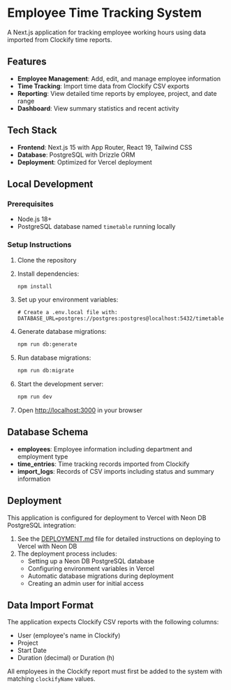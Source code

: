 # Employee Time Tracking System

A Next.js application for tracking employee working hours using data imported from Clockify time reports.

## Features

- **Employee Management**: Add, edit, and manage employee information
- **Time Tracking**: Import time data from Clockify CSV exports
- **Reporting**: View detailed time reports by employee, project, and date range
- **Dashboard**: View summary statistics and recent activity

## Tech Stack

- **Frontend**: Next.js 15 with App Router, React 19, Tailwind CSS
- **Database**: PostgreSQL with Drizzle ORM
- **Deployment**: Optimized for Vercel deployment

## Local Development

### Prerequisites

- Node.js 18+
- PostgreSQL database named `timetable` running locally

### Setup Instructions

1. Clone the repository
2. Install dependencies:
   ```bash
   npm install
   ```

3. Set up your environment variables:
   ```
   # Create a .env.local file with:
   DATABASE_URL=postgres://postgres:postgres@localhost:5432/timetable
   ```

4. Generate database migrations:
   ```bash
   npm run db:generate
   ```

5. Run database migrations:
   ```bash
   npm run db:migrate
   ```

6. Start the development server:
   ```bash
   npm run dev
   ```

7. Open [http://localhost:3000](http://localhost:3000) in your browser

## Database Schema

- **employees**: Employee information including department and employment type
- **time_entries**: Time tracking records imported from Clockify
- **import_logs**: Records of CSV imports including status and summary information

## Deployment

This application is configured for deployment to Vercel with Neon DB PostgreSQL integration:

1. See the [DEPLOYMENT.md](./DEPLOYMENT.md) file for detailed instructions on deploying to Vercel with Neon DB
2. The deployment process includes:
   - Setting up a Neon DB PostgreSQL database
   - Configuring environment variables in Vercel
   - Automatic database migrations during deployment
   - Creating an admin user for initial access

## Data Import Format

The application expects Clockify CSV reports with the following columns:
- User (employee's name in Clockify)
- Project
- Start Date
- Duration (decimal) or Duration (h)

All employees in the Clockify report must first be added to the system with matching `clockifyName` values.
